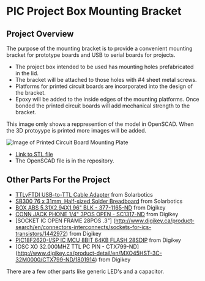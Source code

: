# PIC Project Box Mounting Bracket

## Project Overview

The purpose of the mounting bracket is to provide a convenient mounting bracket for prototype 
boards and USB to serial boards for projects. 

* The project box intended to be used has mounting holes prefabricated in the lid. 
* The bracket will be attached to those holes with #4 sheet metal screws.
* Platforms for printed circuit boards are incorporated into the design of the bracket. 
* Epoxy will be added to the inside edges of the mounting platforms. Once bonded the printed circuit 
boards will add mechanical strength to the bracket.

This image omly shows a reppresention of the model in OpenSCAD. When the 3D protoyype is printed more images will be added.

![Image of Printed Circuit Board Mounting Plate](http://www3.telus.net/danpeirce/notes/3D/pic-box-bracket/pic-box-bracket.png)

* [Link to STL file](http://www3.telus.net/danpeirce/notes/3D/pic-box-bracket/pic-box-bracket.stl)
* The OpenSCAD file is in the repository. 

## Other Parts For the Project

* [TTLyFTDI USB-to-TTL Cable Adapter](https://solarbotics.com/product/39240/) from Solarbotics
* [SB300 76 x 31mm, Half-sized Solder Breadboard](https://solarbotics.com/product/20900/) from Solarbotics
* [BOX ABS 5.31X2.94X1.96" BLK - 377-1165-ND](http://www.digikey.ca/product-search/en?x=16&y=17&lang=en&site=ca&KeyWords=377-1165-ND) from Digikey
* [CONN JACK PHONE 1/4" 3POS OPEN - SC1317-ND](http://www.digikey.ca/product-search/en?vendor=0&keywords=sc1317-ND) from Digikey
* [SOCKET IC OPEN FRAME 28POS .3"] (http://www.digikey.ca/product-search/en/connectors-interconnects/sockets-for-ics-transistors/1442972) from Digikey
* [PIC18F2620-I/SP IC MCU 8BIT 64KB FLASH 28SDIP](http://www.digikey.ca/product-detail/en/PIC18F2620-I%2FSP/PIC18F2620-I%2FSP-ND/613228)  from Digikey
* [OSC XO 32.000MHZ TTL PC PIN - CTX799-ND] (http://www.digikey.ca/product-detail/en/MXO45HST-3C-32M0000/CTX799-ND/1801914)  from Digikey 

There are a few other parts like generic LED's and a capacitor.


